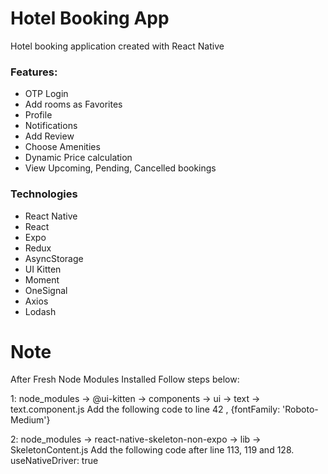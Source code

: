 # Hotel Booking App

Hotel booking application created with React Native

### Features:
- OTP Login
- Add rooms as Favorites
- Profile
- Notifications
- Add Review
- Choose Amenities
- Dynamic Price calculation
- View Upcoming, Pending, Cancelled bookings

### Technologies
- React Native
- React
- Expo
- Redux
- AsyncStorage
- UI Kitten
- Moment
- OneSignal
- Axios
- Lodash

# Note

After Fresh Node Modules Installed Follow steps below:

1: 
node_modules -> @ui-kitten -> components -> ui -> text -> text.component.js 
Add the following code to line 42
, {fontFamily: 'Roboto-Medium'}

2:
node_modules -> react-native-skeleton-non-expo -> lib -> SkeletonContent.js
Add the following code after line 113, 119 and 128.
useNativeDriver: true
